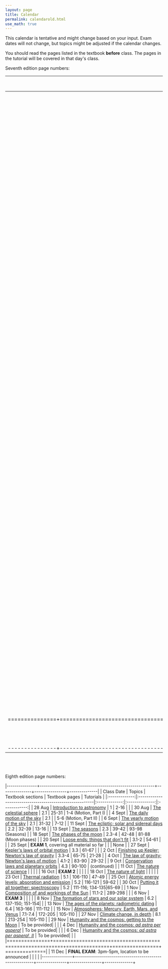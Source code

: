 ```yaml
---
layout: page
title: Calendar
permalink: calendarold.html
use_math: true
---
```



This calendar is tentative and might change based on your input. Exam dates will not change, but topics might be adjusted if the calendar changes.

You should read the pages listed in the textbook **before** class. The pages in the tutorial will be covered in that day's class.

Seventh edition page numbers:


| Class Date    | Topics                                                  | Textbook sections              | Textbook pages          | Tutorials    |
|:-------------:|:-------------------------------------------------------:|:------------------------------:|:-----------------------:|:------------:|
| 28 Aug        | <a href="slides/lecture1.pdf">Introduction to astronomy</a>                               | 1                              | 2-16                    |                           |
| 30 Aug        | <a href="slides/lecture2.pdf">The celestial sphere</a>                                    | 2.1                            | 25-30                   |  1-4 (Motion, Part I)     |
| 4 Sept        | <a href="slides/lecture3.pdf">The daily motion of the sky</a>                             | 2.1                            | 31-32                   |  5-6 (Motion, Part II)    |
| 6 Sept        | <a href="slides/lecture4.pdf">The yearly motion of the sky</a>                            | 2.2                            | 32-38                   | 7-12, 13-16               |
| 11 Sept       | <a href="slides/lecture5.pdf">The ecliptic; solar and sidereal days</a>                   | (continued)                    |                         | 13-16           |
| 13 Sept       | <a href="slides/lecture6.pdf">The seasons</a>                                             | 2.3                            | 39-42                   | 93-98 (Seasons) (Moon phases)       |
| 18 Sept       | <a href="slides/lecture7.pdf">The phases of the Moon</a>                                  | 2.3-4                          | 42-48                   | 81-88 (Moon phases)        |
| 20 Sept       | <a href="slides/lecture8.pdf">Loose ends: things that don't fit</a>                       | 3.1-2                          | 54-61                   |              |
| 25 Sept       | **EXAM 1**                                                                                |                                |                         |  None        | 
| 27 Sept       | <a href="slides/lecture9.pdf">Kepler's laws of orbital motion</a>                         | 3.3                            | 61-75                   |              |
| 2 Oct         | <a href="slides/lecture10.pdf">Finishing up Kepler; Newton's law of gravity</a>           | 3.3-4                          | 65-75                   |  21-28       |
| 4  Oct        | <a href="slides/lecture11.pdf">The law of gravity; Newton's laws of motion</a>            | 4.1-2                          | 83-90                   |  29-32       |
| 9 Oct        | <a href="slides/lecture12.pdf">Conservation laws and planetary orbits"</a>                 | 4.3                            | 90-100                  |  (continued) |
| 11 Oct        | <a href="slides/lecture13.pdf">The nature of science</a>                                  |                                |                         |              |
| 16 Oct        | **EXAM 2**                                              |                                 |                         |              | 
| 18 Oct        | <a href="slides/lecture14.pdf">The nature of light </a>                                   | 5.1                            |                         |              |
| 23 Oct        | <a href="slides/lecture16.pdf">Thermal radiation</a>                                      |                                | 106-110                 | 47-4         |
| 25 Oct        | <a href="slides/lecture16.pdf">Atomic energy levels; absorption and emission</a>          | 5.2                            | 111-116                 | 59-62        |
| 30 Oct        | <a href="slides/lecture17.pdf">Putting it all together: spectroscopy</a>                  | 5.2                            | 116-121                 | to be added|
| 1 Nov         | <a href="slides/lecture18.pdf">Composition of and workings of the Sun</a>                 | (continued)                    |                         |              |
| 6 Nov         | **EXAM 3**                                              |                                 |                         |              |
|  8 Nov        | <a href="slides/lecture19.pdf">The formation of stars and our solar system</a>            | 6.2                            | 151-154                 |              |
| 13 Nov        | <a href="slides/lecture20.pdf">The ages of the planets: radiometric dating</a>            | 6.4                            | 164-165                 | 111-112      |
| 15 Nov        | <a href="slides/lecture21.pdf">Atmospheres; Mercury, Earth, Mars, and Venus</a>           | 7.1-7.4                        | 171-202                 | 105-110      |
| 27 Nov        | <a href="slides/climate.pdf">Climate change, in depth</a>                                 | 8.1                            | 213-254                 | 105-110      |
| 29 Nov        | <a href="slides/lecture22.pdf">Humanity and the cosmos: getting to the Moon</a>           | To be provided                 |                         |              |
| 4 Dec         | <a href="slides/lecture23.pdf">Humanity and the cosmos: *ad astra per aspera!*</a>        | To be provided                 |                         |              |
| 6 Dec         | <a href="slides/lecture24.pdf">Humanity and the cosmos: *ad astra per aspera!, II*</a>    | To be provided                 |                         |              |
|===============+=========================================================+================================+=========================+==============+
| 11 Dec        | **FINAL EXAM**: 3pm-5pm, location TBA       |                                |                         |              |
|---------------+---------------------------------------------------------+--------------------------------+-------------------------+--------------+

<br><br><br>
Eighth edition page numbers:

|---------------+---------------------------------------------------------+---------------+----------------+--------------|
| Class Date    | Topics                                                  | Textbook sections      | Textbook pages          | Tutorials    |
|:-------------:|:--------------------------------------------------------|:-------------:|:--------------:|:------------:|
| 28 Aug        | <a href="slides/lecture1.pdf">Introduction to astronomy</a>                               | 1             | 2-16           |              |
| 30 Aug        | <a href="slides/lecture2.pdf">The celestial sphere</a>                                    | 2.1           | 25-31          |  1-4 (Motion, Part I)    |
| 4 Sept        | <a href="slides/lecture3.pdf">The daily motion of the sky</a>                             | 2.1           |                |  5-6 (Motion, Part II)            |
| 6 Sept        | <a href="slides/lecture4.pdf">The yearly motion of the sky</a>                            | 2.1           | 31-32          | 7-12             |
| 11 Sept       | <a href="slides/lecture5.pdf">The ecliptic; solar and sidereal days</a>                   | 2.2           | 32-39          | 13-16            |
| 13 Sept       | <a href="slides/lecture6.pdf">The seasons</a>                                             | 2.3           | 39-42          | 93-98 (Seasons)            |
| 18 Sept       | <a href="slides/lecture7.pdf">The phases of the moon</a>                                  | 2.3-4         | 42-48          |  81-88 (Moon phases)           |
| 20 Sept       | <a href="slides/lecture8.pdf">Loose ends: things that don't fit</a>                       | 3.1-2         | 54-61          |              |
| 25 Sept       | **EXAM 1**, covering all material so far                |               |                 |  None           | 
| 27 Sept       | <a href="slides/lecture9.pdf">Kepler's laws of orbital motion</a>                         | 3.3           | 61-67          |              |
| 2 Oct         | <a href="slides/lecture10.pdf">Finishing up Kepler; Newton's law of gravity</a>           | 3.3-4                          | 65-75                   |  21-28       |
| 4  Oct        | <a href="slides/lecture11.pdf">The law of gravity; Newton's laws of motion</a>            | 4.1-2                          | 83-90                   |  29-32       |
| 9  Oct        | <a href="slides/lecture12.pdf">Conservation laws and planetary orbits</a>                 | 4.3                            | 90-100                  |  (continued) |
| 11 Oct        | <a href="slides/lecture13.pdf">The nature of science</a>                                  |                                |                         |              |
| 16 Oct        | **EXAM 2**                                              |               |                |              | 
| 18 Oct        | <a href="slides/lecture14.pdf">The nature of light</a>                                    |               |                |              | 
| 23 Oct        | <a href="slides/lecture15.pdf">Thermal radiation</a>                                      | 5.1           | 106-110        | 47-49        |
| 25 Oct        | <a href="slides/lecture16.pdf">Atomic energy levels; absorption and emission</a>                                       | 5.2           | 116-121        | 59-62 |
| 30 Oct        | <a href="slides/lecture17.pdf">Putting it all together: spectroscopy</a>                  | 5.2           | 111-116; 134-135|65-69        |
| 1 Nov         | <a href="slides/lecture18.pdf">Composition of and workings of the Sun</a>                 | 11.1-2        | 289-298        |              |
| 6 Nov         | **EXAM 3**                                              |               |                 |              |
|  8 Nov        | <a href="slides/lecture19.pdf">The formation of stars and our solar system</a>            | 6.2           | 137-150; 151-154|              |
| 13 Nov        | <a href="slides/lecture20.pdf">The ages of the planets: radiometric dating</a>            | 6.4           | 163-166        | 111-112             |
| 15 Nov        | <a href="slides/lecture21.pdf">Atmospheres; Mercury, Earth, Mars, and Venus</a>           | 7.1-7.4       | 172-205        | 105-110             |
| 27 Nov        | <a href="slides/climate.pdf">Climate change, in depth</a>                                 | 8.1           | 213-254        | 105-110             |
| 29 Nov        | <a href="slides/lecture22.pdf">Humanity and the cosmos: getting to the Moon</a>           | To be provided|                |              |
| 4 Dec         | <a href="slides/lecture23.pdf">Humanity and the cosmos: *ad astra per aspera!*</a>        | To be provided|                |              |
| 6 Dec         | <a href="slides/lecture24.pdf">Humanity and the cosmos: *ad astra per aspera!, II*</a>    | To be provided|                |              |
|===============+=========================================================+===============+================+==============|
| 11 Dec        | **FINAL EXAM**: 3pm-5pm, location to be announced       |               |                |              |
|---------------+---------------------------------------------------------+---------------+----------------+--------------+
